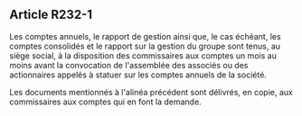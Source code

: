 Article R232-1
----
Les comptes annuels, le rapport de gestion ainsi que, le cas échéant, les
comptes consolidés et le rapport sur la gestion du groupe sont tenus, au siège
social, à la disposition des commissaires aux comptes un mois au moins avant la
convocation de l'assemblée des associés ou des actionnaires appelés à statuer
sur les comptes annuels de la société.

Les documents mentionnés à l'alinéa précédent sont délivrés, en copie, aux
commissaires aux comptes qui en font la demande.
